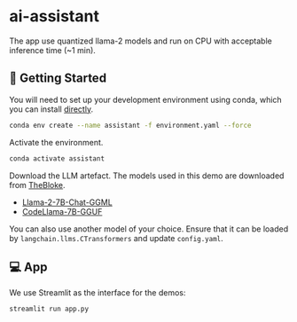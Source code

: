 # ai-assistant

The app use quantized llama-2 models and run on CPU with acceptable inference time (~1 min).


## 🔧 Getting Started

You will need to set up your development environment using conda, which you can install [directly](https://docs.conda.io/projects/conda/en/latest/user-guide/install/index.html).

```bash
conda env create --name assistant -f environment.yaml --force
```

Activate the environment.
```bash
conda activate assistant
```

Download the LLM artefact. The models used in this demo are downloaded from [TheBloke](https://huggingface.co/TheBloke).
- [Llama-2-7B-Chat-GGML](https://huggingface.co/TheBloke/Llama-2-7B-Chat-GGML/tree/main)
- [CodeLlama-7B-GGUF](https://huggingface.co/TheBloke/CodeLlama-7B-GGUF/tree/main)

You can also use another model of your choice. Ensure that it can be loaded by `langchain.llms.CTransformers` and update `config.yaml`.


## 💻 App

We use Streamlit as the interface for the demos:
```bash
streamlit run app.py
```
